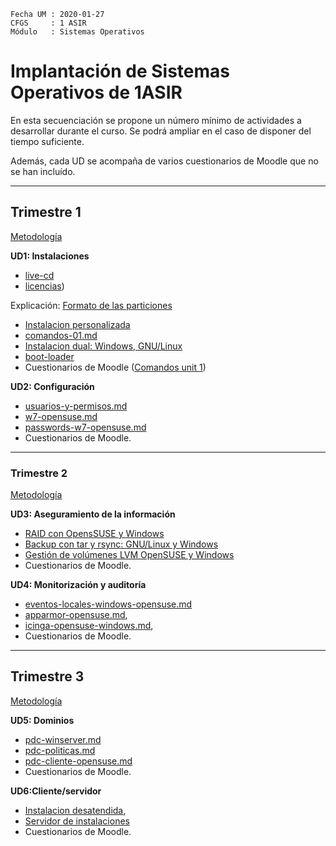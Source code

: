 
```
Fecha UM : 2020-01-27
CFGS     : 1 ASIR
Módulo   : Sistemas Operativos
```

# Implantación de Sistemas Operativos de 1ASIR

En esta secuenciación se propone un número mínimo de actividades a desarrollar durante el curso. Se podrá ampliar en el caso de disponer del tiempo suficiente.

Además, cada UD se acompaña de varios cuestionarios de Moodle que no se han incluído.

---
## Trimestre 1

[Metodología](https://github.com/dvarrui/libro-de-actividades/blob/master/actividades/global/metodologia.md)

**UD1: Instalaciones**

* [live-cd](actividades/sistemas.2/instalacion/live-cd)
* [licencias](actividades/sistemas.2/licencias))

Explicación: [Formato de las particiones](https://github.com/dvarrui/libro-de-actividades/blob/master/explicaciones/particiones/formatos.md)

* [Instalacion personalizada](actividades/sistemas.2/instalacion/instalacion-personalizada)
* [comandos-01.md](actividades/sistemas.2/comandos/comandos-01.md)
* [Instalacion dual: Windows, GNU/Linux](actividades/sistemas.2/instalacion/instalacion-dual)
* [boot-loader](actividades/sistemas.2/boot-loader/README.md)
* Cuestionarios de Moodle ([Comandos unit 1](https://github.com/dvarrui/asker-inputs/blob/master/es/inf/sistemas.2/comandos-unit1.xml))

**UD2: Configuración**

* [usuarios-y-permisos.md](actividades/sistemas.2/permisos/usuarios-y-permisos.md)
* [w7-opensuse.md](actividades/sistemas.2/aplicaciones/w7-opensuse.md)
* [passwords-w7-opensuse.md](actividades/sistemas.2/aplicaciones/passwords-w7-opensuse.md)
* Cuestionarios de Moodle.

---
### Trimestre 2

[Metodología](https://github.com/dvarrui/libro-de-actividades/blob/master/actividades/global/metodologia.md)

**UD3: Aseguramiento de la información**
* [RAID con OpensSUSE y Windows](actividades/sistemas.2/raid-lvm/raid-opensuse-windows.md)
* [Backup con tar y rsync: GNU/Linux y Windows](actividades/sistemas.2/backup/tar.md)
* [Gestión de volúmenes LVM OpenSUSE y Windows](actividades/sistemas.2/raid-lvm/lvm-opensuse-windows.md)
* Cuestionarios de Moodle.

**UD4: Monitorización y auditoría**

* [eventos-locales-windows-opensuse.md](actividades/sistemas.2/monitorizar/eventos-locales-windows-opensuse.md)
* [apparmor-opensuse.md](actividades/sistemas.2/monitorizar/apparmor-opensuse.md),
* [icinga-opensuse-windows.md](actividades/sistemas.2/monitorizar/icinga-opensuse-windows.md),
* Cuestionarios de Moodle.

---
## Trimestre 3

[Metodología](https://github.com/dvarrui/libro-de-actividades/blob/master/actividades/global/metodologia.md)

**UD5: Dominios**

* [pdc-winserver.md](actividades/sistemas.2/dominios/pdc-winserver.md)
* [pdc-politicas.md](actividades/sistemas.2/dominios/pdc-politicas.md)
* [pdc-cliente-opensuse.md](actividades/sistemas.2/dominios/pdc-cliente-opensuse.md)
* Cuestionarios de Moodle.

**UD6:Cliente/servidor**

* [Instalacion desatendida](actividades/sistemas.2/instalacion/desatendida),
* [Servidor de instalaciones](actividades/sistemas.2/instalacion/servidor)
* Cuestionarios de Moodle.

